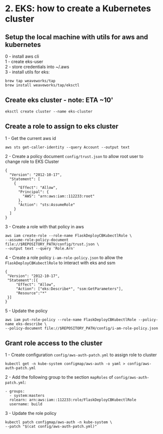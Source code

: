 # 2. EKS: how to create a Kubernetes cluster

## Setup the local machine with utils for aws and kubernetes
0 - install aws cli  
1 - create eks-user  
2 - store credentials into ~/.aws  
3 - install utils for eks:  
```
brew tap weaveworks/tap
brew install weaveworks/tap/eksctl
```

## Create eks cluster - note: ETA ~10' 
```
eksctl create cluster --name eks-cluster
```

## Create a role to assign to eks cluster
1 - Get the current aws id 
```
aws sts get-caller-identity --query Account --output text
```

2 - Create a policy document `config/trust.json` to allow 
root user to change role to EKS Cluster
```
{
  "Version": "2012-10-17",
  "Statement": [
    {
      "Effect": "Allow",
      "Principal": {
        "AWS": "arn:aws:iam::112233:root"
      },
      "Action": "sts:AssumeRole"
    }
  ]
}
```
3 - Create a role with that policy in aws
```
aws iam create-role --role-name FlaskDeployCBKubectlRole \
--assume-role-policy-document file://$REPOSITORY_PATH/config/trust.json \
--output text --query 'Role.Arn'
```
4 - Create a role policy `i-am-role-policy.json` to allow the `FlaskDeployCBKubectlRole` to interact with eks and ssm
```
{
 "Version": "2012-10-17",
 "Statement":[{
     "Effect": "Allow",
     "Action": ["eks:Describe*", "ssm:GetParameters"],
     "Resource":"*"
 }]
}
```
5 - Update the policy
```
aws iam put-role-policy --role-name FlaskDeployCBKubectlRole --policy-name eks-describe \
--policy-document file://$REPOSITORY_PATH/config/i-am-role-policy.json
```

## Grant role access to the cluster
1 - Create configuration `config/aws-auth-patch.yml` to assign role to cluster
```
kubectl get -n kube-system configmap/aws-auth -o yaml > config/aws-auth-patch.yml
```
2 - Add the following group to the section `mapRoles` of `config/aws-auth-patch.yml`:
```
- groups:
  - system:masters
  rolearn: arn:aws:iam::112233:role/FlaskDeployCBKubectlRole
  username: build
```
3 - Update the role policy
```
kubectl patch configmap/aws-auth -n kube-system \
--patch "$(cat config/aws-auth-patch.yml)"
```

